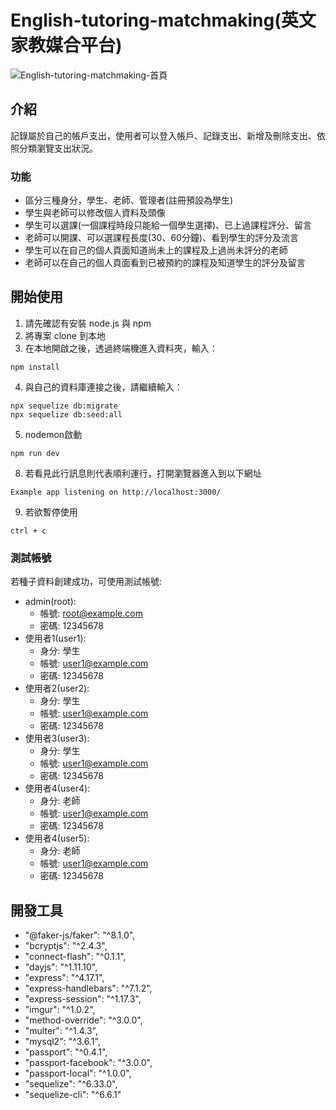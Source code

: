 # English-tutoring-matchmaking(英文家教媒合平台)
![English-tutoring-matchmaking-首頁](./public/image/Recording%202023-10-10%20at%2016.08.00.gif)
## 介紹

記錄屬於自己的帳戶支出，使用者可以登入帳戶、記錄支出、新增及刪除支出、依照分類瀏覽支出狀況。
### 功能
* 區分三種身分，學生、老師、管理者(註冊預設為學生)
* 學生與老師可以修改個人資料及頭像
* 學生可以選課(一個課程時段只能給一個學生選擇)、已上過課程評分、留言
* 老師可以開課、可以選課程長度(30、60分鐘)、看到學生的評分及流言
* 學生可以在自己的個人頁面知道尚未上的課程及上過尚未評分的老師
* 老師可以在自己的個人頁面看到已被預約的課程及知道學生的評分及留言
## 開始使用

1. 請先確認有安裝 node.js 與 npm
2. 將專案 clone 到本地
3. 在本地開啟之後，透過終端機進入資料夾，輸入：
  ```
  npm install
  ```
4. 與自己的資料庫連接之後，請繼續輸入：
  ```
  npx sequelize db:migrate
  npx sequelize db:seed:all
  ```
5. nodemon啟動
  ```
  npm run dev
  ```
8. 若看見此行訊息則代表順利運行，打開瀏覽器進入到以下網址
  ```
  Example app listening on http://localhost:3000/
  ```
9. 若欲暫停使用
  ```
  ctrl + c
  ```
### 測試帳號
若種子資料創建成功，可使用測試帳號:
+ admin(root):
  - 帳號: root@example.com
  - 密碼: 12345678
+ 使用者1(user1):
  - 身分: 學生
  - 帳號: user1@example.com
  - 密碼: 12345678 
+ 使用者2(user2):
  - 身分: 學生
  - 帳號: user1@example.com
  - 密碼: 12345678 
+ 使用者3(user3):
  - 身分: 學生
  - 帳號: user1@example.com
  - 密碼: 12345678 
+ 使用者4(user4):
  - 身分: 老師
  - 帳號: user1@example.com
  - 密碼: 12345678 
+ 使用者4(user5):
  - 身分: 老師
  - 帳號: user1@example.com
  - 密碼: 12345678 

## 開發工具

* "@faker-js/faker": "^8.1.0",
* "bcryptjs": "^2.4.3",
* "connect-flash": "^0.1.1",
* "dayjs": "^1.11.10",
* "express": "^4.17.1",
* "express-handlebars": "^7.1.2",
* "express-session": "^1.17.3",
* "imgur": "^1.0.2",
* "method-override": "^3.0.0",
* "multer": "^1.4.3",
* "mysql2": "^3.6.1",
* "passport": "^0.4.1",
* "passport-facebook": "^3.0.0",
* "passport-local": "^1.0.0",
* "sequelize": "^6.33.0",
* "sequelize-cli": "^6.6.1"